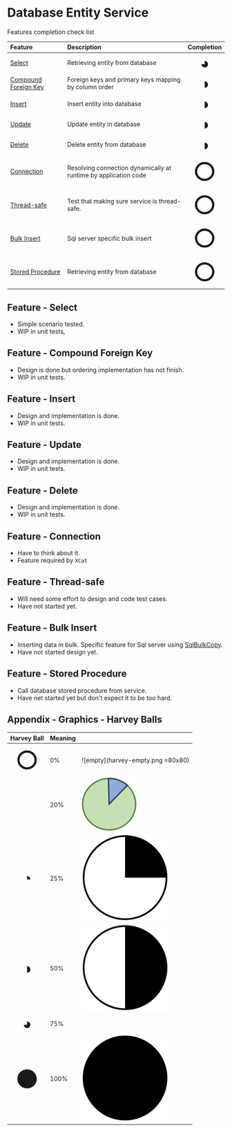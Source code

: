 # Database Entity Service

Features completion check list

| Feature               | Description | Completion |
|:----------------------|:------------|:------------:|
| [Select](#feature-select)           | Retrieving entity from database                                 | <span style="font-size: 35px;">&#9685;</span> |
| [Compound Foreign Key](#feature-compound-foreign-key) | Foreign keys and primary keys mapping by column order | <span style="font-size: 35px;">&#9681;</span> |
| [Insert](#feature-insert)           | Insert entity into database                                     | <span style="font-size: 35px;">&#9681;</span> |
| [Update](#feature-update)           | Update entity in database                                       | <span style="font-size: 35px;">&#9681;</span> |
| [Delete](#feature-delete)           | Delete entity from database                                     | <span style="font-size: 35px;">&#9681;</span> |
| [Connection](#feature-connection)   | Resolving connection dynamically at runtime by application code | <span style="font-size: 60px;">&#9675;</span> |
| [Thread-safe](#feature-thread-save) | Test that making sure service is thread-safe.                   | <span style="font-size: 60px;">&#9675;</span> |
| [Bulk Insert](#feature-bulk-insert) | Sql server specific bulk insert                                 | <span style="font-size: 60px;">&#9675;</span> |
| [Stored Procedure](#feature-stored-procedure) | Retrieving entity from database                                 | <span style="font-size: 60px;">&#9675;</span> |

## Feature - Select

- Simple scenario tested.
- WIP in unit tests,

## Feature - Compound Foreign Key

- Design is done but ordering implementation has not finish.
- WIP in unit tests.

## Feature - Insert

- Design and implementation is done.
- WIP in unit tests.

## Feature - Update

- Design and implementation is done.
- WIP in unit tests.

## Feature - Delete

- Design and implementation is done.
- WIP in unit tests.

## Feature - Connection

- Have to think about it.
- Feature required by `XCat`

## Feature - Thread-safe

- Will need some effort to design and code test cases.
- Have not started yet.

## Feature - Bulk Insert

- Inserting data in bulk. Specific feature for Sql server using [SqlBulkCopy](https://docs.microsoft.com/en-us/dotnet/api/system.data.sqlclient.sqlbulkcopy?view=netcore-2.2).
- Have not started design yet.

## Feature - Stored Procedure

- Call database stored procedure from service.
- Have net started yet but don't expect it to be too hard.

## Appendix - Graphics - Harvey Balls

| Harvey Ball                                   | Meaning | |
|:---------------------------------------------:|---------|---|
| <span style="font-size: 60px;">&#9675;</span> | 0%      |![empty](harvey-empty.png =80x80)   |
| | 20% | ![empty](harvey_20.jpg) |
| <span style="font-size: 35px;">&#9684;</span> | 25%     |![empty](harvey-quarter.png)   |
| <span style="font-size: 35px;">&#9681;</span> | 50%     |![empty](harvey-half.png)   |
| <span style="font-size: 35px;">&#9685;</span> | 75%     |   |
| <span style="font-size: 60px;">&#9679;</span> | 100%    |![empty](harvey-full.png)   |
